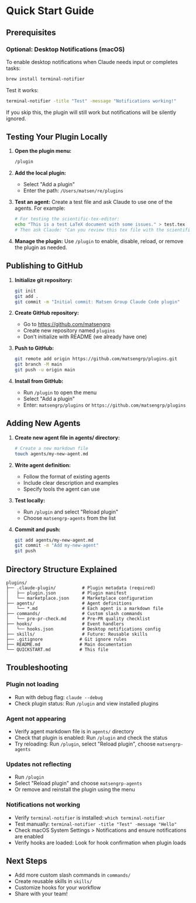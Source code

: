 # Quick Start Guide

## Prerequisites

### Optional: Desktop Notifications (macOS)
To enable desktop notifications when Claude needs input or completes tasks:

```bash
brew install terminal-notifier
```

Test it works:
```bash
terminal-notifier -title "Test" -message "Notifications working!"
```

If you skip this, the plugin will still work but notifications will be silently ignored.

## Testing Your Plugin Locally

1. **Open the plugin menu:**
   ```bash
   /plugin
   ```

2. **Add the local plugin:**
   - Select "Add a plugin"
   - Enter the path: `/Users/matsen/re/plugins`

3. **Test an agent:**
   Create a test file and ask Claude to use one of the agents. For example:
   ```bash
   # For testing the scientific-tex-editor:
   echo "This is a test LaTeX document with some issues." > test.tex
   # Then ask Claude: "Can you review this tex file with the scientific-tex-editor?"
   ```

4. **Manage the plugin:**
   Use `/plugin` to enable, disable, reload, or remove the plugin as needed.

## Publishing to GitHub

1. **Initialize git repository:**
   ```bash
   git init
   git add .
   git commit -m "Initial commit: Matsen Group Claude Code plugin"
   ```

2. **Create GitHub repository:**
   - Go to https://github.com/matsengrp
   - Create new repository named `plugins`
   - Don't initialize with README (we already have one)

3. **Push to GitHub:**
   ```bash
   git remote add origin https://github.com/matsengrp/plugins.git
   git branch -M main
   git push -u origin main
   ```

4. **Install from GitHub:**
   - Run `/plugin` to open the menu
   - Select "Add a plugin"
   - Enter: `matsengrp/plugins` or `https://github.com/matsengrp/plugins`

## Adding New Agents

1. **Create new agent file in agents/ directory:**
   ```bash
   # Create a new markdown file
   touch agents/my-new-agent.md
   ```

2. **Write agent definition:**
   - Follow the format of existing agents
   - Include clear description and examples
   - Specify tools the agent can use

3. **Test locally:**
   - Run `/plugin` and select "Reload plugin"
   - Choose `matsengrp-agents` from the list

4. **Commit and push:**
   ```bash
   git add agents/my-new-agent.md
   git commit -m "Add my-new-agent"
   git push
   ```

## Directory Structure Explained

```
plugins/
├── .claude-plugin/          # Plugin metadata (required)
│   ├── plugin.json          # Plugin manifest
│   └── marketplace.json     # Marketplace configuration
├── agents/                  # Agent definitions
│   └── *.md                 # Each agent is a markdown file
├── commands/                # Custom slash commands
│   └── pre-pr-check.md      # Pre-PR quality checklist
├── hooks/                   # Event handlers
│   └── hooks.json           # Desktop notifications config
├── skills/                  # Future: Reusable skills
├── .gitignore              # Git ignore rules
├── README.md               # Main documentation
└── QUICKSTART.md           # This file
```

## Troubleshooting

### Plugin not loading
- Run with debug flag: `claude --debug`
- Check plugin status: Run `/plugin` and view installed plugins

### Agent not appearing
- Verify agent markdown file is in `agents/` directory
- Check that plugin is enabled: Run `/plugin` and check the status
- Try reloading: Run `/plugin`, select "Reload plugin", choose `matsengrp-agents`

### Updates not reflecting
- Run `/plugin`
- Select "Reload plugin" and choose `matsengrp-agents`
- Or remove and reinstall the plugin using the menu

### Notifications not working
- Verify `terminal-notifier` is installed: `which terminal-notifier`
- Test manually: `terminal-notifier -title "Test" -message "Hello"`
- Check macOS System Settings > Notifications and ensure notifications are enabled
- Verify hooks are loaded: Look for hook confirmation when plugin loads

## Next Steps

- Add more custom slash commands in `commands/`
- Create reusable skills in `skills/`
- Customize hooks for your workflow
- Share with your team!
